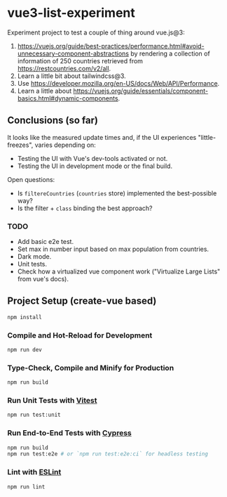 # vue3-list-experiment

Experiment project to test a couple of thing around vue.js@3:

1. https://vuejs.org/guide/best-practices/performance.html#avoid-unnecessary-component-abstractions by rendering a collection of information of 250 countries retrieved from https://restcountries.com/v2/all.
2. Learn a little bit about tailwindcss@3.
3. Use https://developer.mozilla.org/en-US/docs/Web/API/Performance.
4. Learn a little about https://vuejs.org/guide/essentials/component-basics.html#dynamic-components.

## Conclusions (so far)

It looks like the measured update times and, if the UI experiences "little-freezes", varies depending on:

- Testing the UI with Vue's dev-tools activated or not.
- Testing the UI in development mode or the final build.

Open questions:

- Is `filtereCountries` (`countries` store) implemented the best-possible way?
- Is the filter + `class` binding the best approach?

### TODO

- Add basic e2e test.
- Set max in number input based on max population from countries.
- Dark mode.
- Unit tests.
- Check how a virtualized vue component work ("Virtualize Large Lists" from vue's docs).

## Project Setup (create-vue based)

```sh
npm install
```

### Compile and Hot-Reload for Development

```sh
npm run dev
```

### Type-Check, Compile and Minify for Production

```sh
npm run build
```

### Run Unit Tests with [Vitest](https://vitest.dev/)

```sh
npm run test:unit
```

### Run End-to-End Tests with [Cypress](https://www.cypress.io/)

```sh
npm run build
npm run test:e2e # or `npm run test:e2e:ci` for headless testing
```

### Lint with [ESLint](https://eslint.org/)

```sh
npm run lint
```

